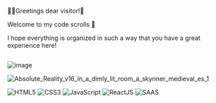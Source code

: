 <p>🧙‍♂️Greetings dear visitor!🔮</p>
<p>Welcome to my code scrolls 📜 </p>
<p>I hope everything is organized in such a way that you have a great experience here!</p>
<img scr="https://github.com/marcopla/marcopla/assets/26593883/fd496eec-e770-4edc-bfe3-97148c1b339f">



<div>
  <!-- <img height="180em" src="https://github-readme-stats.vercel.app/api?username=marcopla&hide=stars,contribs&count_private=true&show_icons=true&theme=dracula"> -->
  <!--<img width:100 height="180em" src="https://github-readme-stats.vercel.app/api/top-langs/?username=marcopla&layout=compact&theme=dracula"> -->
  
</div>


![image](https://github.com/marcopla/marcopla/assets/26593883/0f1be359-9467-4676-bbc8-cbbd0c3fd52f)


![Absolute_Reality_v16_In_a_dimly_lit_room_a_skynner_medieval_es_1](https://github.com/marcopla/marcopla/assets/26593883/2ab081ce-42e4-4071-a923-223498538004) 


<div style="display:inline_block">
  <img src="https://img.shields.io/badge/HTML5-E34F26?style=for-the-badge&logo=html5&logoColor=white" alt="HTML5">
  <img src="https://img.shields.io/badge/CSS3-1572B6?style=for-the-badge&logo=css3&logoColor=white" alt="CSS3">
  <img src="https://img.shields.io/badge/JavaScript-323330?style=for-the-badge&logo=javascript&logoColor=F7DF1E" alt="JavaScript">
  <img src="https://img.shields.io/badge/React-20232A?style=for-the-badge&logo=react&logoColor=61DAFB" alt="ReactJS">
  <img src="https://img.shields.io/badge/Sass-CC6699?style=for-the-badge&logo=sass&logoColor=white" alt="SAAS">
</div>
<br/>


